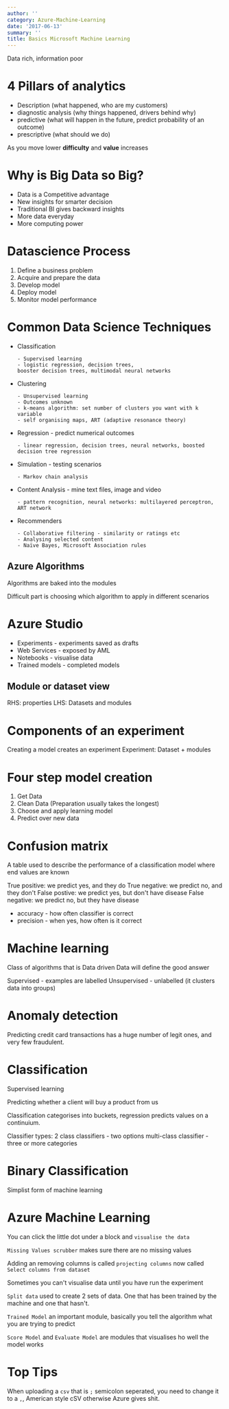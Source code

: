 ```yaml
---
author: ''
category: Azure-Machine-Learning
date: '2017-06-13'
summary: ''
title: Basics Microsoft Machine Learning
---
```




Data rich, information poor

# 4 Pillars of analytics

* Description (what happened, who are my customers)
* diagnostic analysis (why things happened, drivers behind why)
* predictive (what will happen in the future, predict probability of an outcome)
* prescriptive (what should we do)

As you move lower **difficulty** and **value** increases

# Why is Big Data so Big?

* Data is a Competitive advantage
* New insights for smarter decision
* Traditional BI gives backward insights
* More data everyday
* More computing power

# Datascience Process

1. Define a business problem
2. Acquire and prepare the data
3. Develop model
4. Deploy model
5. Monitor model performance

# Common Data Science Techniques

* Classification

  ```
  - Supervised learning
  - logistic regression, decision trees,
  booster decision trees, multimodal neural networks
  ```

* Clustering

  ```
  - Unsupervised learning
  - Outcomes unknown
  - k-means algorithm: set number of clusters you want with k variable
  - self organising maps, ART (adaptive resonance theory)
  ```
* Regression - predict numerical outcomes

  ```
  - linear regression, decision trees, neural networks, boosted decision tree regression
  ```
* Simulation - testing scenarios

  ```
  - Markov chain analysis
  ```

* Content Analysis - mine text files, image and video

  ```
  - pattern recognition, neural networks: multilayered perceptron, ART network
  ```

* Recommenders

  ```
  - Collaborative filtering - similarity or ratings etc
  - Analysing selected content
  - Naïve Bayes, Microsoft Association rules
  ```

## Azure Algorithms

Algorithms are baked into the modules

Difficult part is choosing which algorithm to apply in different scenarios

# Azure Studio

* Experiments - experiments saved as drafts
* Web Services - exposed by AML
* Notebooks - visualise data
* Trained models - completed models

## Module or dataset view

RHS: properties
LHS: Datasets and modules

# Components of an experiment

Creating a model creates an experiment
Experiment: Dataset + modules

# Four step model creation

1. Get Data
2. Clean Data (Preparation usually takes the longest)
3. Choose and apply learning model
4. Predict over new data

# Confusion matrix

A table used to describe the performance of a classification model where end values are known

True positive: we predict yes, and they do
True negative: we predict no, and they don't
False postive: we predict yes, but don't have disease
False negative: we predict no, but they have disease

* accuracy - how often classifier is correct
* precision - when yes, how often is it correct

# Machine learning

Class of algorithms that is Data driven
Data will define the good answer

Supervised - examples are labelled
Unsupervised - unlabelled (it clusters data into groups)

# Anomaly detection

Predicting credit card transactions has a huge number of legit ones,
and very few fraudulent.

# Classification

Supervised learning

Predicting whether a client will buy a product from us

Classification categorises into buckets, regression predicts values on a continuium.

Classifier types:
2 class classifiers - two options
multi-class classifier - three or more categories

# Binary Classification

Simplist form of machine learning


# Azure Machine Learning

You can click the little dot under a block and `visualise the data`

`Missing Values scrubber` makes sure there are no missing values

Adding an removing columns is called `projecting columns` now called `Select columns from dataset`

Sometimes you can't visualise data until you have run the experiment

`Split data` used to create 2 sets of data. One that has been trained by the machine and one that hasn't.

`Trained Model` an important module, basically you tell the algorithm what you are trying to predict

`Score Model` and `Evaluate Model` are modules that visualises ho well the model works

# Top Tips

When uploading a `csv` that is `;` semicolon seperated, you need to change it to a `,`, American style cSV otherwise Azure gives shit.
